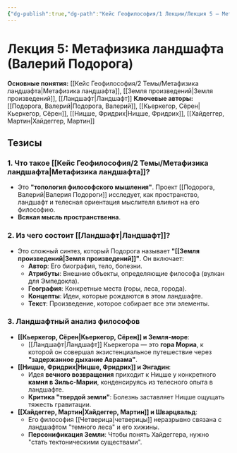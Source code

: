 ```yaml
---
{"dg-publish":true,"dg-path":"Кейс Геофилософия/1 Лекции/Лекция 5 – Метафизика ландшафта","permalink":"/kejs-geofilosofiya/1-lekczii/lekcziya-5-metafizika-landshafta/","dgShowLocalGraph":true}
---
```


# Лекция 5: Метафизика ландшафта (Валерий Подорога)

**Основные понятия:** [[Кейс Геофилософия/2 Темы/Метафизика ландшафта\|Метафизика ландшафта]], [[Земля произведений\|Земля произведений]], [[Ландшафт\|Ландшафт]]
**Ключевые авторы:** [[Подорога, Валерий\|Подорога, Валерий]], [[Кьеркегор, Сёрен\|Кьеркегор, Сёрен]], [[Ницше, Фридрих\|Ницше, Фридрих]], [[Хайдеггер, Мартин\|Хайдеггер, Мартин]]

## Тезисы

### 1. Что такое [[Кейс Геофилософия/2 Темы/Метафизика ландшафта\|Метафизика ландшафта]]?
- Это **"топология философского мышления"**. Проект [[Подорога, Валерий\|Валерия Подороги]] исследует, как пространство, ландшафт и телесная ориентация мыслителя влияют на его философию.
- **Всякая мысль пространственна**.

### 2. Из чего состоит [[Ландшафт\|Ландшафт]]?
- Это сложный синтез, который Подорога называет **"[[Земля произведений\|Земля произведений]]"**. Он включает:
    - **Автор**: Его биография, тело, болезни.
    - **Атрибуты**: Внешние объекты, определяющие философа (вулкан для Эмпедокла).
    - **География**: Конкретные места (горы, леса, города).
    - **Концепты**: Идеи, которые рождаются в этом ландшафте.
    - **Текст**: Произведение, которое собирает все эти элементы.

### 3. Ландшафтный анализ философов
- **[[Кьеркегор, Сёрен\|Кьеркегор, Сёрен]] и Земля-море**:
    - [[Ландшафт\|Ландшафт]] Кьеркегора — это **гора Мориа**, к которой он совершал экзистенциальное путешествие через **"задержанное дыхание Авраама"**.
- **[[Ницше, Фридрих\|Ницше, Фридрих]] и Энгадин**:
    - Идея **вечного возвращения** приходит к Ницше у конкретного **камня в Зильс-Марии**, конденсируясь из телесного опыта в ландшафте.
    - **Критика "твердой земли"**: Болезнь заставляет Ницше ощущать тяжесть гравитации.
- **[[Хайдеггер, Мартин\|Хайдеггер, Мартин]] и Шварцвальд**:
    - Его философия [[Четверица\|четверицы]] неразрывно связана с ландшафтом "темного леса" и его хижины.
    - **Персонификация Земли**: Чтобы понять Хайдеггера, нужно "стать тектоническими существами".